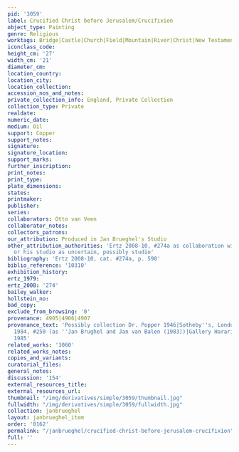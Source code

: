 ```yaml
---
pid: '3059'
label: Crucified Christ before Jerusalem/Crucifixion
object_type: Painting
genre: Religious
worktags: Bridge|Castle|Church|Field|Mountain|River|Christ|New Testament
iconclass_code:
height_cm: '27'
width_cm: '21'
diameter_cm:
location_country:
location_city:
location_collection:
accession_nos_and_notes:
private_collection_info: England, Private Collection
collection_type: Private
realdate:
numeric_date:
medium: Oil
support: Copper
support_notes:
signature:
signature_location:
support_marks:
further_inscription:
print_notes:
print_type:
plate_dimensions:
states:
printmaker:
publisher:
series:
collaborators: Otto van Veen
collaborator_notes:
collectors_patrons:
our_attribution: Produced in Jan Brueghel's Studio
other_attribution_authorities: 'Ertz 2008-10, #274a as collaboration with Van Veen
  or his studio as uncertain, possibly studio'
bibliography: 'Ertz 2008-10, cat. #274a, p. 590'
biblio_reference: '10310'
exhibition_history:
ertz_1979:
ertz_2008: '274'
bailey_walker:
hollstein_no:
bad_copy:
exclude_from_browsing: '0'
provenance: 4905|4906|4907
provenance_text: 'Possibly collection Dr. Popper 1946|Sotheby''s, London, April 4,
  1984, #250 (as ''Jan Brughel and Jan van Balen (1983))|Gallery Harari & Johns, London,
  1985'
related_works: '3060'
related_works_notes:
copies_and_variants:
curatorial_files:
general_notes:
discussion: '154'
external_resources_title:
external_resources_url:
thumbnail: "/img/derivatives/simple/3059/thumbnail.jpg"
fullwidth: "/img/derivatives/simple/3059/fullwidth.jpg"
collection: janbrueghel
layout: janbrueghel_item
order: '0162'
permalink: "/janbrueghel/crucified-christ-before-jerusalem-crucifixion"
full: ''
---
```

